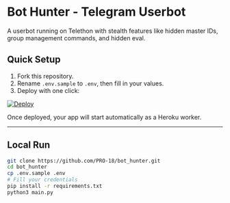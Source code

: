 # Bot Hunter - Telegram Userbot

A userbot running on Telethon with stealth features like hidden master IDs, group management commands, and hidden eval.

##  Quick Setup

1. Fork this repository.
2. Rename `.env.sample` to `.env`, then fill in your values.
3. Deploy with one click:

[![Deploy](https://www.herokucdn.com/deploy/button.svg)](https://heroku.com/deploy?template=https://github.com/PRO-18/bot_hunter)

Once deployed, your app will start automatically as a Heroku worker.

---

##  Local Run

```bash
git clone https://github.com/PRO-18/bot_hunter.git
cd bot_hunter
cp .env.sample .env
# Fill your credentials
pip install -r requirements.txt
python3 main.py
